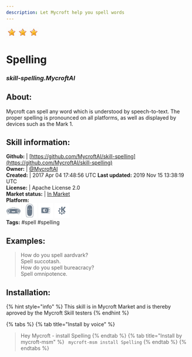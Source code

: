 ```yaml
---
description: Let Mycroft help you spell words
---
```


![](../.gitbook/assets/star.png)![](../.gitbook/assets/star.png)![](../.gitbook/assets/star.png)  
# Spelling  
### _skill-spelling.MycroftAI_  
## About:  
Mycroft can spell any word which is understood by speech-to-text.  The proper spelling is pronounced on all platforms, as well as displayed by devices such as the Mark 1.

## Skill information:  
**Github:** | [https://github.com/MycroftAI/skill-spelling](https://github.com/MycroftAI/skill-spelling)  
**Owner:** | [@MycroftAI](https://github.com/MycroftAI)  
**Created:** | 2017 Apr 04 17:48:56 UTC  **Last updated:** 2019 Nov 15 13:38:19 UTC  
**License:** | Apache License 2.0  
**Market status:** | [In Market](https://market.mycroft.ai/skill/mycroft-spelling)  
**Platform:**  
 ![Mark I](../.gitbook/assets/mark-1-icon.png)  ![Mark II](../.gitbook/assets/mark-2-icon.png)  ![Picroft](../.gitbook/assets/picroft-icon.png)  ![plasmoid](../.gitbook/assets/kde.png)   
**Tags:** \#spell \#spelling   
## Examples:  
> How do you spell aardvark?  
> Spell succotash.  
> How do you spell bureacracy?  
> Spell omnipotence.  
  
## Installation:  
{% hint style="info" %}
This skill is in Mycroft Market and is thereby aproved by the Mycroft Skill testers
{% endhint %}
    
{% tabs %}
{% tab title="Install by voice" %}
> Hey Mycroft - install Spelling
{% endtab %}
  {% tab title="Install by mycroft-msm" %}
``` mycroft-msm install Spelling```
{% endtab %}
  {% endtabs %}
  